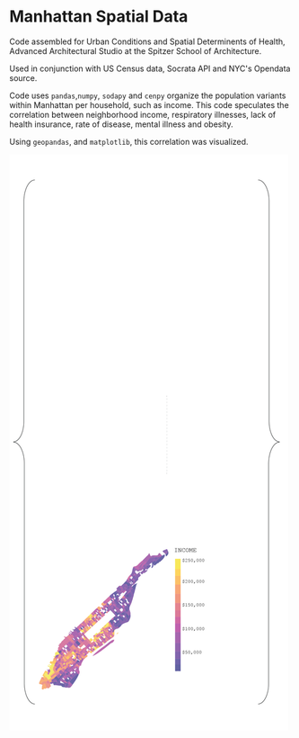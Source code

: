 # Manhattan Spatial Data

Code assembled for Urban Conditions and Spatial Determinents of Health, Advanced Architectural Studio at the Spitzer School of Architecture.

Used in conjunction with US Census data, Socrata API and NYC's Opendata source.

Code uses ```pandas```,```numpy```, ```sodapy``` and ```cenpy``` organize the population variants within Manhattan per household, such as income. This code speculates the correlation between neighborhood income, respiratory illnesses, lack of health insurance, rate of disease, mental illness and obesity.

Using ```geopandas```, and ```matplotlib```, this correlation was visualized.

![](axo_greendensity.gif)
